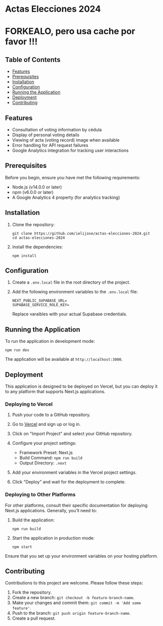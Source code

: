 # Actas Elecciones 2024

# FORKEALO, pero usa cache por favor !!!

## Table of Contents

- [Features](#features)
- [Prerequisites](#prerequisites)
- [Installation](#installation)
- [Configuration](#configuration)
- [Running the Application](#running-the-application)
- [Deployment](#deployment)
- [Contributing](#contributing)

## Features

- Consultation of voting information by cédula
- Display of personal voting details
- Viewing of acta (voting record) image when available
- Error handling for API request failures
- Google Analytics integration for tracking user interactions

## Prerequisites

Before you begin, ensure you have met the following requirements:

- Node.js (v14.0.0 or later)
- npm (v6.0.0 or later)
- A Google Analytics 4 property (for analytics tracking)

## Installation

1. Clone the repository:

   ```
   git clone https://github.com/ielijose/actas-elecciones-2024.git
   cd actas-elecciones-2024
   ```

2. Install the dependencies:
   ```
   npm install
   ```

## Configuration

1. Create a `.env.local` file in the root directory of the project.

2. Add the following environment variables to the `.env.local` file:

   ```
   NEXT_PUBLIC_SUPABASE_URL=
   SUPABASE_SERVICE_ROLE_KEY=
   ```

   Replace varaibles with your actual Supabase credentials.

## Running the Application

To run the application in development mode:

```
npm run dev
```

The application will be available at `http://localhost:3000`.

## Deployment

This application is designed to be deployed on Vercel, but you can deploy it to any platform that supports Next.js applications.

### Deploying to Vercel

1. Push your code to a GitHub repository.

2. Go to [Vercel](https://vercel.com) and sign up or log in.

3. Click on "Import Project" and select your GitHub repository.

4. Configure your project settings:

   - Framework Preset: Next.js
   - Build Command: `npm run build`
   - Output Directory: `.next`

5. Add your environment variables in the Vercel project settings.

6. Click "Deploy" and wait for the deployment to complete.

### Deploying to Other Platforms

For other platforms, consult their specific documentation for deploying Next.js applications. Generally, you'll need to:

1. Build the application:

   ```
   npm run build
   ```

2. Start the application in production mode:
   ```
   npm start
   ```

Ensure that you set up your environment variables on your hosting platform.

## Contributing

Contributions to this project are welcome. Please follow these steps:

1. Fork the repository.
2. Create a new branch: `git checkout -b feature-branch-name`.
3. Make your changes and commit them: `git commit -m 'Add some feature'`.
4. Push to the branch: `git push origin feature-branch-name`.
5. Create a pull request.
